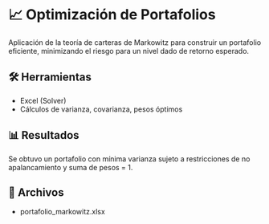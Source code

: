 # 📈 Optimización de Portafolios

Aplicación de la teoría de carteras de Markowitz para construir un portafolio eficiente, minimizando el riesgo para un nivel dado de retorno esperado.

## 🛠 Herramientas
- Excel (Solver)
- Cálculos de varianza, covarianza, pesos óptimos

## 📊 Resultados
Se obtuvo un portafolio con mínima varianza sujeto a restricciones de no apalancamiento y suma de pesos = 1.

## 📎 Archivos
- portafolio_markowitz.xlsx 
